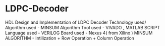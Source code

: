 # LDPC-Decoder

HDL Design and Implementation of LDPC Decoder
Technology used/ Algorithm used - MINSUM Algorithm 
Tool used - VIVADO , MATLAB SCRIPT 
Language used - VERILOG
Board used - Nexus 4( from Xilinx )
MINSUM ALGORITHM - Intilization + Row Operation + Column Operation
